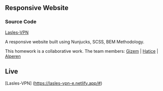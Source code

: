 ## Responsive Website

### Source Code
[Lasles-VPN](https://github.com/serkanc7/Lasles-VPN)

A responsive website built using Nunjucks, SCSS, BEM Methodology.

This homework is a collaborative work. 
The team members:
[Gizem](https://github.com/gizemnkorkmaz) | [Hatice](https://github.com/Haticesurumlu) | [Alperen](https://github.com/git-Alp)

## Live
[Lasles-VPN] (https://lasles-vpn-e.netlify.app/#)